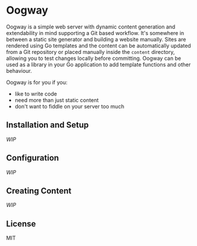 # Oogway

Oogway is a simple web server with dynamic content generation and extendability in mind supporting a Git based workflow. It's somewhere in between a static site generator and building a website manually. Sites are rendered using Go templates and the content can be automatically updated from a Git repository or placed manually inside the `content` directory, allowing you to test changes locally before committing. Oogway can be used as a library in your Go application to add template functions and other behaviour.

Oogway is for you if you:

* like to write code
* need more than just static content
* don't want to fiddle on your server too much

## Installation and Setup

*WIP*

## Configuration

*WIP*

## Creating Content

*WIP*

## License

MIT
